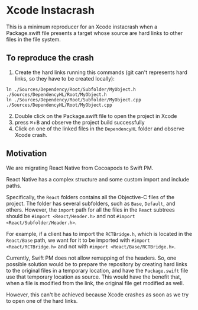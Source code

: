 # Xcode Instacrash

This is a minimum reproducer for an Xcode instacrash when a Package.swift file presents a target whose source are hard links to other files in the file system.

## To reproduce the crash
1. Create the hard links running this commands (git can't represents hard links, so they have to be created locally):
```
ln ./Sources/Dependency/Root/Subfolder/MyObject.h ./Sources/DependencyHL/Root/MyObject.h
ln ./Sources/Dependency/Root/Subfolder/MyObject.cpp ./Sources/DependencyHL/Root/MyObject.cpp
```
2. Double click on the Package.swift file to open the project in Xcode
3. press <kbd>⌘</kbd>+<kbd>B</kbd> and observe the project build successfully
4. Click on one of the linked files in the `DependencyHL` folder and observe Xcode crash.

## Motivation
We are migrating React Native from Cocoapods to Swift PM.

React Native has a complex structure and some custom import and include paths.

Specifically, the `React` folders contains all the Objective-C files of the project. The folder has several subfolders, such as `Base`, `Default`, and others. However, the `import` path for all the files in the `React` subtrees should be `#import <React/Header.h>` and not `#import <React/Subfolder/Header.h>`.

For example, if a client has to import the `RCTBridge.h`, which is located in the `React/Base` path, we want for it to be imported with `#import <React/RCTBridge.h>` and not with `#import <React/Base/RCTBridge.h>`.

Currently, Swift PM does not allow remapping of the headers. So, one possible solution would be to prepare the repository by creating hard links to the original files in a temporary location, and have the `Package.swift` file use that temporary location as source. This would have the benefit that, when a file is modified from the link, the original file get modified as well.

However, this can't be achieved because Xcode crashes as soon as we try to open one of the hard links.
